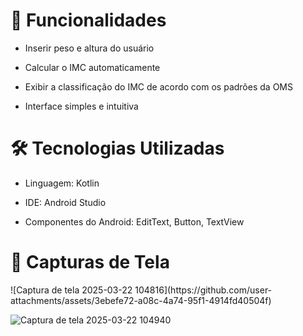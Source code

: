 # 📱 Funcionalidades
- Inserir peso e altura do usuário

- Calcular o IMC automaticamente

- Exibir a classificação do IMC de acordo com os padrões da OMS

- Interface simples e intuitiva

# 🛠️ Tecnologias Utilizadas
- Linguagem: Kotlin

- IDE: Android Studio

- Componentes do Android: EditText, Button, TextView

# 📸 Capturas de Tela 
<div width="100px" heigth="80px">
  ![Captura de tela 2025-03-22 104816](https://github.com/user-attachments/assets/3ebefe72-a08c-4a74-95f1-4914fd40504f)
</div>

![Captura de tela 2025-03-22 104940](https://github.com/user-attachments/assets/6abc95a6-7d5e-41e8-8a52-237062459115)



